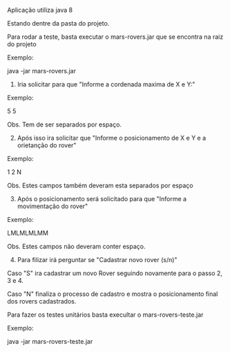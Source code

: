 Aplicação utiliza java 8

Estando dentre da pasta do projeto.

Para rodar a teste, basta executar o mars-rovers.jar que se encontra na raiz do projeto

Exemplo:

java -jar mars-rovers.jar


1) Iria solicitar para que "Informe a cordenada maxima de X e Y:"

Exemplo:

5 5 

Obs. Tem de ser separados por espaço.


2) Após isso ira solicitar que "Informe o posicionamento de X e Y e a orietanção do rover"

Exemplo:

1 2 N

Obs. Estes campos também deveram esta separados por espaço


3) Após o posicionamento será solicitado para que "Informe a movimentação do rover"

Exemplo:

LMLMLMLMM

Obs. Estes campos não deveram conter espaço.


4) Para filizar irá perguntar se "Cadastrar novo rover (s/n)"

Caso "S" ira cadastrar um novo Rover seguindo novamente para o passo 2, 3 e 4.

Caso "N" finaliza o processo de cadastro e mostra o posicionamento final dos rovers cadastrados.

Para fazer os testes unitários basta execultar o mars-rovers-teste.jar

Exemplo:

java -jar mars-rovers-teste.jar
